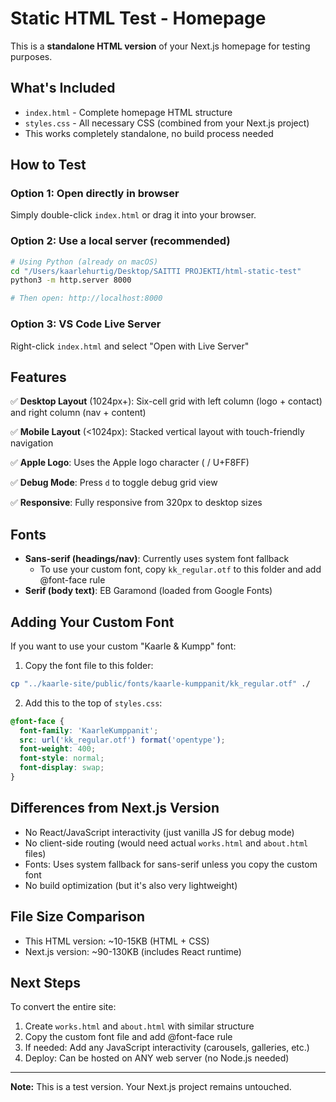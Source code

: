 # Static HTML Test - Homepage

This is a **standalone HTML version** of your Next.js homepage for testing purposes.

## What's Included

- `index.html` - Complete homepage HTML structure
- `styles.css` - All necessary CSS (combined from your Next.js project)
- This works completely standalone, no build process needed

## How to Test

### Option 1: Open directly in browser
Simply double-click `index.html` or drag it into your browser.

### Option 2: Use a local server (recommended)
```bash
# Using Python (already on macOS)
cd "/Users/kaarlehurtig/Desktop/SAITTI PROJEKTI/html-static-test"
python3 -m http.server 8000

# Then open: http://localhost:8000
```

### Option 3: VS Code Live Server
Right-click `index.html` and select "Open with Live Server"

## Features

✅ **Desktop Layout** (1024px+): Six-cell grid with left column (logo + contact) and right column (nav + content)

✅ **Mobile Layout** (<1024px): Stacked vertical layout with touch-friendly navigation

✅ **Apple Logo**: Uses the Apple logo character (  / U+F8FF)

✅ **Debug Mode**: Press `d` to toggle debug grid view

✅ **Responsive**: Fully responsive from 320px to desktop sizes

## Fonts

- **Sans-serif (headings/nav)**: Currently uses system font fallback
  - To use your custom font, copy `kk_regular.otf` to this folder and add @font-face rule
- **Serif (body text)**: EB Garamond (loaded from Google Fonts)

## Adding Your Custom Font

If you want to use your custom "Kaarle & Kumpp" font:

1. Copy the font file to this folder:
```bash
cp "../kaarle-site/public/fonts/kaarle-kumppanit/kk_regular.otf" ./
```

2. Add this to the top of `styles.css`:
```css
@font-face {
  font-family: 'KaarleKumppanit';
  src: url('kk_regular.otf') format('opentype');
  font-weight: 400;
  font-style: normal;
  font-display: swap;
}
```

## Differences from Next.js Version

- No React/JavaScript interactivity (just vanilla JS for debug mode)
- No client-side routing (would need actual `works.html` and `about.html` files)
- Fonts: Uses system fallback for sans-serif unless you copy the custom font
- No build optimization (but it's also very lightweight)

## File Size Comparison

- This HTML version: ~10-15KB (HTML + CSS)
- Next.js version: ~90-130KB (includes React runtime)

## Next Steps

To convert the entire site:
1. Create `works.html` and `about.html` with similar structure
2. Copy the custom font file and add @font-face rule
3. If needed: Add any JavaScript interactivity (carousels, galleries, etc.)
4. Deploy: Can be hosted on ANY web server (no Node.js needed)

---

**Note:** This is a test version. Your Next.js project remains untouched.

